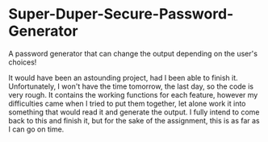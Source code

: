 # Super-Duper-Secure-Password-Generator

A password generator that can change the output depending on the user's choices!

It would have been an astounding project, had I been able to finish it. Unfortunately, I won't have the time tomorrow, the last day, so the code is very rough. It contains the working functions for each feature, however my difficulties came when I tried to put them together, let alone work it into something that would read it and generate the output. I fully intend to come back to this and finish it, but for the sake of the assignment, this is as far as I can go on time.
